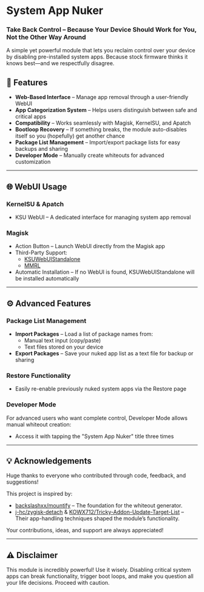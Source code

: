 # System App Nuker  
### Take Back Control – Because Your Device Should Work for You, Not the Other Way Around  

A simple yet powerful module that lets you reclaim control over your device by disabling pre-installed system apps. Because stock firmware thinks it knows best—and we respectfully disagree.  

## 🧩 Features  
- **Web-Based Interface** – Manage app removal through a user-friendly WebUI
- **App Categorization System** – Helps users distinguish between safe and critical apps 
- **Compatibility** – Works seamlessly with Magisk, KernelSU, and Apatch
- **Bootloop Recovery** – If something breaks, the module auto-disables itself so you (hopefully) get another chance
- **Package List Management** – Import/export package lists for easy backups and sharing
- **Developer Mode** – Manually create whiteouts for advanced customization

---

## 🌐 WebUI Usage  
### KernelSU & Apatch  
- KSU WebUI – A dedicated interface for managing system app removal

### Magisk  
- Action Button – Launch WebUI directly from the Magisk app
- Third-Party Support:  
  - [KSUWebUIStandalone](https://github.com/5ec1cff/KsuWebUIStandalone)  
  - [MMRL](https://github.com/MMRLApp/MMRL)  
- Automatic Installation – If no WebUI is found, KSUWebUIStandalone will be installed automatically

---

## ⚙️ Advanced Features  
### Package List Management  
- **Import Packages** – Load a list of package names from:  
  - Manual text input (copy/paste)  
  - Text files stored on your device  
- **Export Packages** – Save your nuked app list as a text file for backup or sharing

### Restore Functionality  
- Easily re-enable previously nuked system apps via the Restore page 

### Developer Mode  
For advanced users who want complete control, Developer Mode allows manual whiteout creation:  
- Access it with tapping the "System App Nuker" title three times

---

## 💡 Acknowledgements  
Huge thanks to everyone who contributed through code, feedback, and suggestions!  

This project is inspired by:  
- [backslashxx/mountify](https://github.com/backslashxx/mountify) – The foundation for the whiteout generator.  
- [j-hc/zygisk-detach](https://github.com/j-hc/zygisk-detach) & [KOWX712/Tricky-Addon-Update-Target-List](https://github.com/KOWX712/Tricky-Addon-Update-Target-List) – Their app-handling techniques shaped the module’s functionality.  

Your contributions, ideas, and support are always appreciated!  

---

## ⚠️ Disclaimer  
This module is incredibly powerful! Use it wisely. Disabling critical system apps can break functionality, trigger boot loops, and make you question all your life decisions. Proceed with caution.
